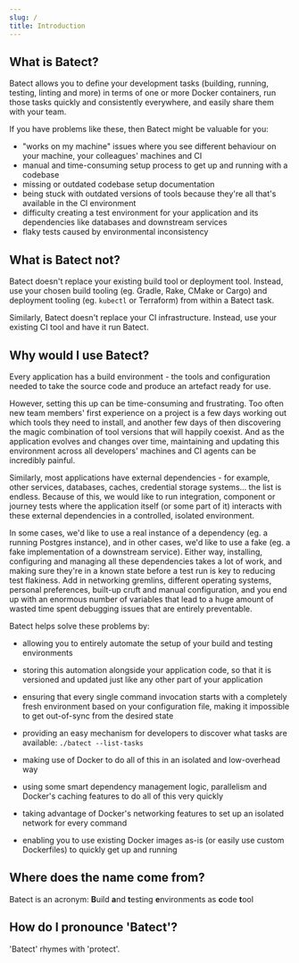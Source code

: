 ```yaml
---
slug: /
title: Introduction
---
```


## What is Batect?

Batect allows you to define your development tasks (building, running, testing, linting and more) in terms of one or more
Docker containers, run those tasks quickly and consistently everywhere, and easily share them with your team.

If you have problems like these, then Batect might be valuable for you:

- "works on my machine" issues where you see different behaviour on your machine, your colleagues' machines and CI
- manual and time-consuming setup process to get up and running with a codebase
- missing or outdated codebase setup documentation
- being stuck with outdated versions of tools because they're all that's available in the CI environment
- difficulty creating a test environment for your application and its dependencies like databases and downstream services
- flaky tests caused by environmental inconsistency

## What is Batect not?

Batect doesn't replace your existing build tool or deployment tool. Instead, use your chosen build tooling (eg. Gradle, Rake, CMake or Cargo)
and deployment tooling (eg. `kubectl` or Terraform) from within a Batect task.

Similarly, Batect doesn't replace your CI infrastructure. Instead, use your existing CI tool and have it run Batect.

## Why would I use Batect?

Every application has a build environment - the tools and configuration needed to take the source code and produce an artefact
ready for use.

However, setting this up can be time-consuming and frustrating. Too often new team members' first experience on
a project is a few days working out which tools they need to install, and another few days of then discovering the magic
combination of tool versions that will happily coexist. And as the application evolves and changes over time, maintaining and
updating this environment across all developers' machines and CI agents can be incredibly painful.

Similarly, most applications have external dependencies - for example, other services, databases, caches, credential storage
systems... the list is endless. Because of this, we would like to run integration, component or journey tests where the
application itself (or some part of it) interacts with these external dependencies in a controlled, isolated environment.

In some cases, we'd like to use a real instance of a dependency (eg. a running Postgres instance), and in other cases, we'd like to use a
fake (eg. a fake implementation of a downstream service). Either way, installing, configuring and managing all these dependencies
takes a lot of work, and making sure they're in a known state before a test run is key to reducing test flakiness. Add in networking
gremlins, different operating systems, personal preferences, built-up cruft and manual configuration, and you end up with an enormous
number of variables that lead to a huge amount of wasted time spent debugging issues that are entirely preventable.

Batect helps solve these problems by:

- allowing you to entirely automate the setup of your build and testing environments

- storing this automation alongside your application code, so that it is versioned and updated just like any other part of
  your application

- ensuring that every single command invocation starts with a completely fresh environment based on your configuration file,
  making it impossible to get out-of-sync from the desired state

- providing an easy mechanism for developers to discover what tasks are available: `./batect --list-tasks`

- making use of Docker to do all of this in an isolated and low-overhead way

- using some smart dependency management logic, parallelism and Docker's caching features to do all of this very quickly

- taking advantage of Docker's networking features to set up an isolated network for every command

- enabling you to use existing Docker images as-is (or easily use custom Dockerfiles) to quickly get up and running

## Where does the name come from?

Batect is an acronym: **B**uild **a**nd **t**esting **e**nvironments as **c**ode **t**ool

## How do I pronounce 'Batect'?

'Batect' rhymes with 'protect'.
